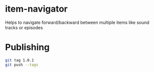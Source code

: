 # item-navigator
Helps to navigate forward/backward between multiple items like sound tracks or episodes

# Publishing

```bash
git tag 1.0.1
git push --tags
```

